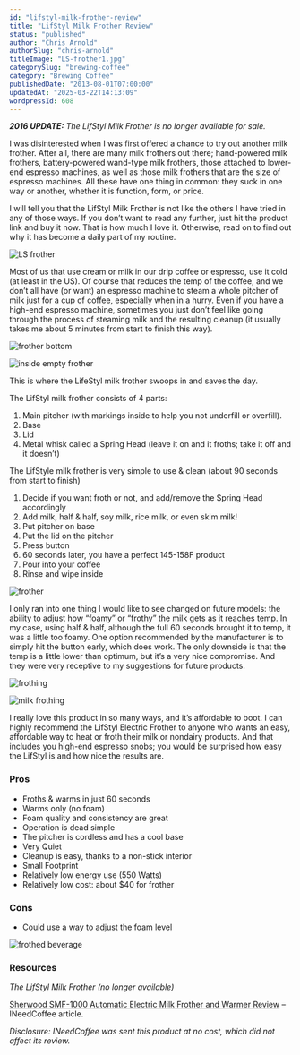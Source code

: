 ```yaml
---
id: "lifstyl-milk-frother-review"
title: "LifStyl Milk Frother Review"
status: "published"
author: "Chris Arnold"
authorSlug: "chris-arnold"
titleImage: "LS-frother1.jpg"
categorySlug: "brewing-coffee"
category: "Brewing Coffee"
publishedDate: "2013-08-01T07:00:00"
updatedAt: "2025-03-22T14:13:09"
wordpressId: 608
---
```


***2016 UPDATE:** The LifStyl Milk Frother is no longer available for sale.*

I was disinterested when I was first offered a chance to try out another milk frother. After all, there are many milk frothers out there; hand-powered milk frothers, battery-powered wand-type milk frothers, those attached to lower-end espresso machines, as well as those milk frothers that are the size of espresso machines. All these have one thing in common: they suck in one way or another, whether it is function, form, or price.

I will tell you that the LifStyl Milk Frother is not like the others I have tried in any of those ways. If you don’t want to read any further, just hit the product link and buy it now. That is how much I love it. Otherwise, read on to find out why it has become a daily part of my routine.

![LS frother](LS-frother1.jpg)

Most of us that use cream or milk in our drip coffee or espresso, use it cold (at least in the US). Of course that reduces the temp of the coffee, and we don’t all have (or want) an espresso machine to steam a whole pitcher of milk just for a cup of coffee, especially when in a hurry. Even if you have a high-end espresso machine, sometimes you just don’t feel like going through the process of steaming milk and the resulting cleanup (it usually takes me about 5 minutes from start to finish this way).

![frother bottom](frother-bottom-558x650.jpg)

![inside empty frother](frother-inside-empty.jpg)

This is where the LifeStyl milk frother swoops in and saves the day.

The LifStyl milk frother consists of 4 parts:

1.  Main pitcher (with markings inside to help you not underfill or overfill).
2.  Base
3.  Lid
4.  Metal whisk called a Spring Head (leave it on and it froths; take it off and it doesn’t)

The LifStyle milk frother is very simple to use & clean (about 90 seconds from start to finish)

1.  Decide if you want froth or not, and add/remove the Spring Head accordingly
2.  Add milk, half & half, soy milk, rice milk, or even skim milk!
3.  Put pitcher on base
4.  Put the lid on the pitcher
5.  Press button
6.  60 seconds later, you have a perfect 145-158F product
7.  Pour into your coffee
8.  Rinse and wipe inside

![frother](frother-1.jpg)

I only ran into one thing I would like to see changed on future models: the ability to adjust how “foamy” or “frothy” the milk gets as it reaches temp. In my case, using half & half, although the full 60 seconds brought it to temp, it was a little too foamy. One option recommended by the manufacturer is to simply hit the button early, which does work. The only downside is that the temp is a little lower than optimum, but it’s a very nice compromise. And they were very receptive to my suggestions for future products.

![frothing](frothing.jpg)

![milk frothing](milk-frothing.jpg)

I really love this product in so many ways, and it’s affordable to boot. I can highly recommend the LifStyl Electric Frother to anyone who wants an easy, affordable way to heat or froth their milk or nondairy products. And that includes you high-end espresso snobs; you would be surprised how easy the LifStyl is and how nice the results are.

### Pros

-   Froths & warms in just 60 seconds
-   Warms only (no foam)
-   Foam quality and consistency are great
-   Operation is dead simple
-   The pitcher is cordless and has a cool base
-   Very Quiet
-   Cleanup is easy, thanks to a non-stick interior
-   Small Footprint
-   Relatively low energy use (550 Watts)
-   Relatively low cost: about $40 for frother

### Cons

-   Could use a way to adjust the foam level

![frothed beverage](frothed-beverage.jpg)

### Resources

*The LifStyl Milk Frother (no longer available)*

[Sherwood SMF-1000 Automatic Electric Milk Frother and Warmer Review](http://ineedcoffee.com/sherwood-smf-1000-automatic-electric-milk-frother-warmer-review/) – INeedCoffee article.

*Disclosure: INeedCoffee was sent this product at no cost, which did not affect its review.*